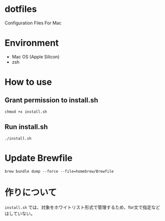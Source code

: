 # dotfiles

Configuration Files For Mac

# Environment

- Mac OS (Apple Silicon)
- zsh

# How to use

## Grant permission to install.sh

```shell
chmod +x install.sh
```

## Run install.sh

```shell
./install.sh
```

# Update Brewfile

```shell
brew bundle dump --force --file=homebrew/Brewfile
```

# 作りについて

`install.sh` では、対象をホワイトリスト形式で管理するため、for文で指定などはしていない。
